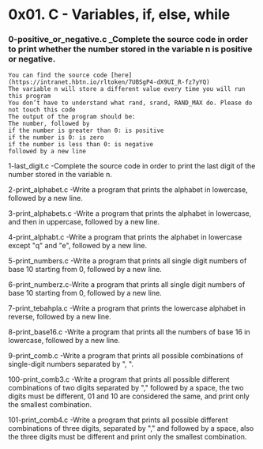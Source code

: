 # 0x01. C - Variables, if, else, while

### 0-positive_or_negative.c _Complete the source code in order to print whether the number stored in the variable n is positive or negative.
```
You can find the source code [here](https://intranet.hbtn.io/rltoken/7UBSgP4-dX9UI_R-fz7yYQ)
The variable n will store a different value every time you will run this program
You don’t have to understand what rand, srand, RAND_MAX do. Please do not touch this code
The output of the program should be:
The number, followed by
if the number is greater than 0: is positive
if the number is 0: is zero
if the number is less than 0: is negative
followed by a new line
```
1-last_digit.c -Complete the source code in order to print the last digit of the number stored in the variable n.

2-print_alphabet.c -Write a program that prints the alphabet in lowercase, followed by a new line.

3-print_alphabets.c -Write a program that prints the alphabet in lowercase, and then in uppercase, followed by a new line.

4-print_alphabt.c -Write a program that prints the alphabet in lowercase except "q" and "e", followed by a new line.

5-print_numbers.c -Write a program that prints all single digit numbers of base 10 starting from 0, followed by a new line.

6-print_numberz.c-Write a program that prints all single digit numbers of base 10 starting from 0, followed by a new line.

7-print_tebahpla.c -Write a program that prints the lowercase alphabet in reverse, followed by a new line.

8-print_base16.c -Write a program that prints all the numbers of base 16 in lowercase, followed by a new line. 

9-print_comb.c -Write a program that prints all possible combinations of single-digit numbers separated by ", ".

100-print_comb3.c -Write a program that prints all possible different combinations of two digits separated by "," followed by a space,
the two digits must be different, 01 and 10 are considered the same, and print only the smallest combination.

101-print_comb4.c -Write a program that prints all possible different combinations of three digits, separated by "," and
followed by a space, also the three digits must be different and print only the smallest combination.
```
